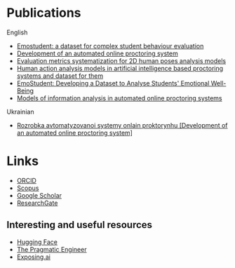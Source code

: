 # Publications
English
- [Emostudent: a dataset for complex student behaviour
evaluation](https://doi.org/10.15276/opu.1.67.2023.07)
- [Development of an automated online proctoring system](https://doi.org/10.15276/hait.06.2023.11)
- [Evaluation metrics systematization for 2D human
poses analysis models](https://doi.org/10.15276/hait.06.2023.2)
- [Human action analysis models in artificial intelligence
based proctoring systems and dataset for them](https://doi.org/10.15276/aait.06.2023.14)
- [EmoStudent: Developing
a Dataset to Analyse Students' Emotional Well-Being](https://doi.org/10.25673/112996)
- [Models of information analysis in
automated online proctoring systems](https://link.springer.com/chapter/10.1007/978-3-031-70959-3_13)

Ukrainian
- [Rozrobka avtomatyzovanoi systemy onlain proktorynhu [Development of an automated online proctoring system]](https://doi.org/10.15276/imms.v13.no1-2.180)

# Links
- [ORCID](https://orcid.org/0000-0002-3165-6788)
- [Scopus](https://www.scopus.com/authid/detail.uri?authorId=58861088900)
- [Google Scholar](https://scholar.google.com/citations?hl=uk&user=GwBTM6YAAAAJ)
- [ResearchGate](https://www.researchgate.net/profile/Anastasiia-Breskina)

## Interesting and useful resources
- [Hugging Face](https://huggingface.co/)
- [The Pragmatic Engineer](https://newsletter.pragmaticengineer.com/)
- [Exposing.ai](https://exposing.ai/)
